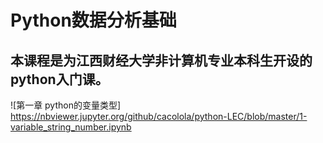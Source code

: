 # Python数据分析基础

## 本课程是为江西财经大学非计算机专业本科生开设的python入门课。

![第一章 python的变量类型] https://nbviewer.jupyter.org/github/cacolola/python-LEC/blob/master/1-variable_string_number.ipynb
